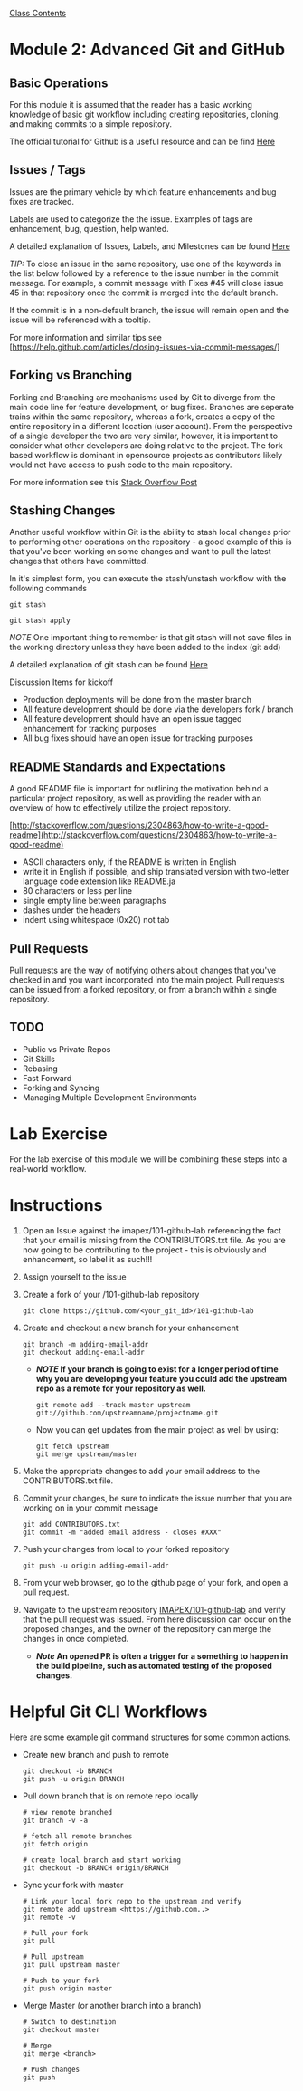 [Class Contents](../README.md)

# Module 2: Advanced Git and GitHub

Basic Operations
-----------------------

For this module it is assumed that the reader has a basic working knowledge of basic git workflow including creating
repositories, cloning, and making commits to a simple repository.


The official tutorial for Github is a useful resource and can be find [Here](https://guides.github.com/activities/hello-world/)

Issues / Tags
-----------------------

Issues are the primary vehicle by which feature enhancements and bug fixes are tracked.

Labels are used to categorize the the issue. Examples of tags are enhancement, bug, question, help wanted.

 A detailed explanation of Issues, Labels, and Milestones can be found [Here](https://guides.github.com/features/issues/)

*TIP:* To close an issue in the same repository, use one of the keywords in the list below followed by a
reference to the issue number in the commit message. For example, a commit message with Fixes #45 will close issue 45
in that repository once the commit is merged into the default branch.

If the commit is in a non-default branch, the issue will remain open and the issue will be referenced with a tooltip.

For more information and similar tips see [https://help.github.com/articles/closing-issues-via-commit-messages/]

Forking vs Branching
-----------------------

Forking and Branching are mechanisms used by Git to diverge from the main code line for feature development, or bug
fixes. Branches are seperate trains within the same repository, whereas a fork, creates a copy of the entire repository in
a different location (user account). From the perspective of a single developer the two are very similar, however, it
is important to consider what other developers are doing relative to the project. The fork based workflow is dominant in
opensource projects as contributors likely would not have access to push code to the main repository.

For more information see this [Stack Overflow Post](http://stackoverflow.com/questions/3611256/forking-vs-branching-in-github)

Stashing Changes
------------------------

Another useful workflow within Git is the ability to stash local changes prior to performing other operations on the
repository - a good example of this is that you've been working on some changes and want to pull the latest changes that
others have committed.

In it's simplest form, you can execute the stash/unstash workflow with the following commands

```
git stash

git stash apply
```

*NOTE* One important thing to remember is that git stash will not save files in the working directory unless they have been
added to the index (git add)

A detailed explanation of git stash can be found [Here](https://git-scm.com/book/en/v1/Git-Tools-Stashing)

Discussion Items for kickoff

* Production deployments will be done from the master branch
* All feature development should be done via the developers fork / branch
* All feature development should have an open issue tagged enhancement for tracking purposes
* All bug fixes should have an open issue for tracking purposes



README Standards and Expectations
----------------------------------

A good README file is important for outlining the motivation behind a particular project repository, as well
as providing the reader with an overview of how to effectively utilize the project repository.


[http://stackoverflow.com/questions/2304863/how-to-write-a-good-readme](http://stackoverflow.com/questions/2304863/how-to-write-a-good-readme)


* ASCII characters only, if the README is written in English
* write it in English if possible, and ship translated version with two-letter
  language code extension like README.ja
* 80 characters or less per line
* single empty line between paragraphs
* dashes under the headers
* indent using whitespace (0x20) not tab



Pull Requests
-----------------------

Pull requests are the way of notifying others about changes that you've checked in and you want incorporated into the
main project.  Pull requests can be issued from a forked repository, or from a branch within a single repository.

TODO
-----------------------
* Public vs Private Repos
* Git Skills
* Rebasing
* Fast Forward
* Forking and Syncing
* Managing Multiple Development Environments

Lab Exercise
=============================

For the lab exercise of this module we will be combining these steps into a real-world workflow.


# Instructions

1. Open an Issue against the imapex/101-github-lab referencing the fact that your email is missing from the CONTRIBUTORS.txt
file. As you are now going to be contributing to the project - this is obviously and enhancement, so label it as such!!!

2. Assign yourself to the issue

3. Create a fork of your /101-github-lab repository

	```
   git clone https://github.com/<your_git_id>/101-github-lab
   ```

4. Create and checkout a new branch for your enhancement

	```
   git branch -m adding-email-addr
    git checkout adding-email-addr
   ```

	* **_NOTE_ If your branch is going to exist for a longer period of time why you are developing your feature you could add the upstream repo as a remote for your repository as well.**

		```
	   git remote add --track master upstream git://github.com/upstreamname/projectname.git
	   ```

	* Now you can get updates from the main project as well by using:

		```
	   git fetch upstream
	   git merge upstream/master
	   ```

5. Make the appropriate changes to add your email address to the CONTRIBUTORS.txt file.

6. Commit your changes, be sure to indicate the issue number that you are working on in your commit message

	```
    git add CONTRIBUTORS.txt
   git commit -m "added email address - closes #XXX"
   ```
7. Push your changes from local to your forked repository
    ```
    git push -u origin adding-email-addr
    ```

5. From your web browser, go to the github page of your fork, and open a pull request.

6. Navigate to the upstream repository [IMAPEX/101-github-lab](https://github.com/imapex/101-github-lab) and
verify that the pull request was issued.  From here discussion can occur on the proposed changes, and the owner
of the repository can merge the changes in once completed.  
	* **_Note_ An opened PR is often a trigger for a something to
happen in the build pipeline, such as automated testing of the proposed changes.**


# Helpful Git CLI Workflows 

Here are some example git command structures for some common actions.  

* Create new branch and push to remote

	```
	git checkout -b BRANCH
	git push -u origin BRANCH
	```

* Pull down branch that is on remote repo locally

	```
	# view remote branched
	git branch -v -a
	
	# fetch all remote branches
	git fetch origin
	
	# create local branch and start working
	git checkout -b BRANCH origin/BRANCH
	```
	
* Sync your fork with master

	```
	# Link your local fork repo to the upstream and verify 
	git remote add upstream <https://github.com..>
	git remote -v

	# Pull your fork
	git pull

	# Pull upstream
	git pull upstream master

	# Push to your fork
	git push origin master
	```

* Merge Master (or another branch into a branch)

	```
	# Switch to destination
	git checkout master

	# Merge
	git merge <branch>

	# Push changes
	git push
	```

